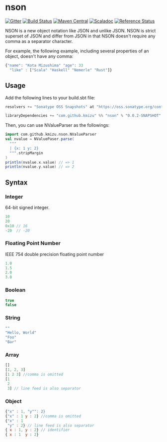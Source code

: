 # nson

[![Gitter](https://badges.gitter.im/kmizu/nson.svg)](https://gitter.im/kmizu/nson?utm_source=badge&utm_medium=badge&utm_campaign=pr-badge)
[![Build Status](https://travis-ci.org/kmizu/nson.png?branch=master)](https://travis-ci.org/kmizu/nson)
[![Maven Central](https://maven-badges.herokuapp.com/maven-central/com.github.kmizu/nson_2.11/badge.svg)](https://maven-badges.herokuapp.com/maven-central/com.github.kmizu/nson_2.11)
[![Scaladoc](http://javadoc-badge.appspot.com/com.github.kmizu/nson_2.11.svg?label=scaladoc)](http://javadoc-badge.appspot.com/com.github.kmizu/nson_2.11/index.html#com.github.kmizu.nson.package)
[![Reference Status](https://www.versioneye.com/java/com.github.kmizu:nson_2.11/reference_badge.svg?style=flat)](https://www.versioneye.com/java/com.github.kmizu:nson_2.11/references)


NSON is a new object notation like JSON and unlike JSON. NSON is strict superset of JSON and differ from JSON in that NSON doesn't 
require any comma as a separator character.

For example, the following example, including several properties of an object, doesn't have any comma:

```js
{"name": "Kota Mizushima" "age": 33
  "like" : ["Scala" "Haskell" "Nemerle" "Rust"]}
```

## Usage

Add the following lines to your build.sbt file:

```scala
resolvers += "Sonatype OSS Snapshots" at "https://oss.sonatype.org/content/repositories/snapshots"

libraryDependencies += "com.github.kmizu" %% "nson" % "0.0.2-SNAPSHOT"
```

Then, you can use NValueParser as the followings:

```scala
import com.github.kmizu.nson.NValueParser
val nvalue = NValuePaser.parse(
  """
  | {x: 1 y: 2}
  """.stripMargin
)
println(nvalue.x.value) // => 1
println(nvalue.y.value) // => 2
```

## Syntax

### Integer

64-bit signed integer.

```js
10
20
0x10 // 16
-20  // -20
```

### Floating Point Number

IEEE 754 double precision floating point number

```js
1.0
1.5
2.0
3.0
```

### Boolean

```js
true
false
```

### String

```js
""
"Hello, World"
"Foo"
"Bar"
```

### Array

```js
[]
[1, 2, 3]
[1 2 3] //comma is omitted
[1
 2
 3] // line feed is also separator
```

### Object

```js
{"x" : 1, "y"": 2}
{"x" : 1 y : 2} //comma is omitted
{"x" : 1
 "y" : 2} // line feed is also separator
{ x : 1, y : 2} // identifier
{ x : 1  y : 2}
```
